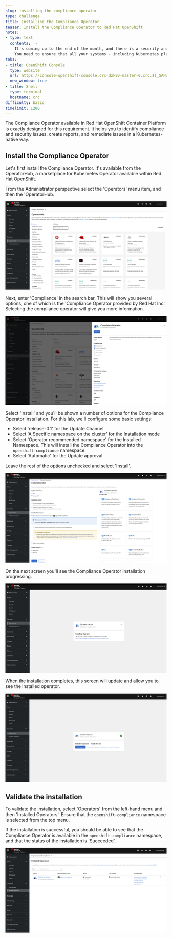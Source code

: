 ```yaml
---
slug: installing-the-compliance-operator
type: challenge
title: Installing the Compliance Operator
teaser: Install the Compliance Operator to Red Hat OpenShift
notes:
- type: text
  contents: |-
    It's coming up to the end of the month, and there is a security and compliance audit required for all systems in a week. 
    You need to ensure that all your systems - including Kubernetes platforms - can meet some basic compliance and security requirements.
tabs:
- title: OpenShift Console
  type: website
  url: https://console-openshift-console.crc-dzk9v-master-0.crc.${_SANDBOX_ID}.instruqt.io
  new_window: true
- title: Shell
  type: terminal
  hostname: crc
difficulty: basic
timelimit: 1200
---
```

The Compliance Operator available in Red Hat OpenShift Container Platform is exactly designed for this requirement. It helps you to identify compliance and security issues, create reports, and remediate issues in a Kubernetes-native way.

## Install the Compliance Operator

Let's first install the Compliance Operator. It's available from the OperatorHub, a marketplace for Kubernetes Operator available within Red Hat OpenShift.

From the Administrator perspective select the 'Operators' menu item, and then the 'OperatorHub.

![Operator Hub](../assets/operatorhub.png)

Next, enter 'Compliance' in the search bar. This will show you several options, one of which is the 'Compliance Operator provided by Red Hat Inc.' Selecting the compliance operator will give you more information.

![Compliance Operator](../assets/compliance-operator.png)

Select 'Install' and you'll be shown a number of options for the Compliance Operator installation. For this lab, we'll configure some basic settings:
- Select 'release-0.1' for the Update Channel
- Select 'A Specific namespace on the cluster' for the Installation mode
- Select 'Operator recommended namespace' for the Installed Namespace. This will install the Compliance Operator into the `openshift-compliance` namespace. 
- Select 'Automatic' for the Update approval

Leave the rest of the options unchecked and select 'Install'. 

![Compliance Operator Install](../assets/compliance-operator-install.png)

On the next screen you'll see the Compliance Operator installation progressing.

![compliance Operator Install progress](../assets/compliance-operator-progress.png)

When the installation completes, this screen will update and allow you to see the installed operator.

![Compliance Operator install complete](../assets/compliance-operator-complete.png)

## Validate the installation

To validate the installation, select 'Operators' from the left-hand menu and then 'Installed Operators'. Ensure that the `openshift-compliance` namespace is selected from the top menu.

If the installation is successful, you should be able to see that the Compliance Operator is available in the `openshift-compliance` namespace, and that the status of the installation is 'Succeeded'.

![Compliance Operator Install successful](../assets/compliance-operator-success.png)
